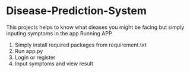 # Disease-Prediction-System
This projects helps to know what dieases you might be facing but simply inputing symptoms in the app
Running APP
1. Simply install required packages from requirement.txt
2. Run app.py
3. Login or register
4. Input symptoms and view result
